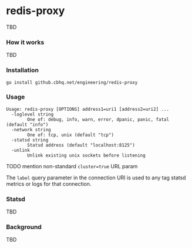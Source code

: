 # redis-proxy

TBD

### How it works

TBD

### Installation
```
go install github.cbhq.net/engineering/redis-proxy
```

### Usage
```
Usage: redis-proxy [OPTIONS] address1=uri1 [address2=uri2] ...
  -loglevel string
    	One of: debug, info, warn, error, dpanic, panic, fatal (default "info")
  -network string
    	One of: tcp, unix (default "tcp")
  -statsd string
    	Statsd address (default "localhost:8125")
  -unlink
    	Unlink existing unix sockets before listening
```

TODO mention non-standard `cluster=true` URL param

The `label` query parameter in the connection URI is used to any tag statsd metrics or logs for that connection.


### Statsd

TBD

### Background

TBD
